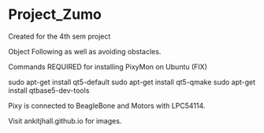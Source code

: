 # Project_Zumo
Created for the 4th sem project

Object Following as well as avoiding obstacles.

Commands REQUIRED for installing PixyMon on Ubuntu (FIX)

sudo apt-get install qt5-default
sudo apt-get install qt5-qmake
sudo apt-get install qtbase5-dev-tools

Pixy is connected to BeagleBone and Motors with LPC54114.

Visit ankitjhall.github.io for images.
